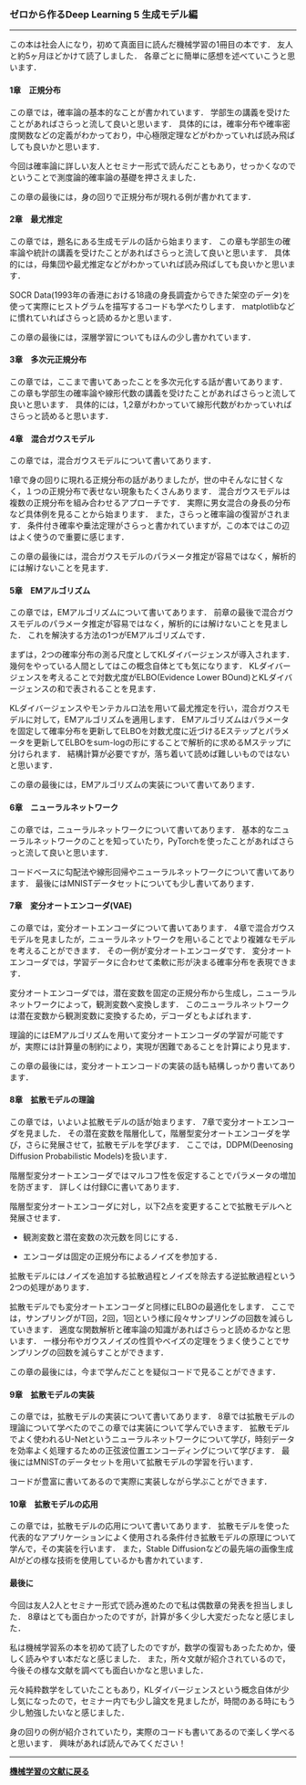 ### ゼロから作るDeep Learning 5 生成モデル編

---

<p>
この本は社会人になり，初めて真面目に読んだ機械学習の1冊目の本です．
友人と約5ヶ月ほどかけて読了しました．
各章ごとに簡単に感想を述べていこうと思います．
</p>

#### 1章　正規分布

<p>
この章では，確率論の基本的なことが書かれています．
学部生の講義を受けたことがあればさらっと流して良いと思います．
具体的には，確率分布や確率密度関数などの定義がわかっており，中心極限定理などがわかっていれば読み飛ばしても良いかと思います．
</p>
<p>
今回は確率論に詳しい友人とセミナー形式で読んだこともあり，せっかくなのでということで測度論的確率論の基礎を押さえました．
</p>
<p>
この章の最後には，身の回りで正規分布が現れる例が書かれてます．
</p>

#### 2章　最尤推定

<p>
この章では，題名にある生成モデルの話から始まります．
この章も学部生の確率論や統計の講義を受けたことがあればさらっと流して良いと思います．
具体的には，母集団や最尤推定などがわかっていれば読み飛ばしても良いかと思います．
</p>
<p>
SOCR Data(1993年の香港における18歳の身長調査からできた架空のデータ)を使って実際にヒストグラムを描写するコードも学べたりします．
matplotlibなどに慣れていればさらっと読めるかと思います．
</p>
<p>
この章の最後には，深層学習についてもほんの少し書かれています．
</p>

#### 3章　多次元正規分布

<p>
この章では，ここまで書いてあったことを多次元化する話が書いてあります．
この章も学部生の確率論や線形代数の講義を受けたことがあればさらっと流して良いと思います．
具体的には，1,2章がわかっていて線形代数がわかっていればさらっと読めると思います．
</p>

#### 4章　混合ガウスモデル

<p>
この章では，混合ガウスモデルについて書いてあります．
</p>
<p>
1章で身の回りに現れる正規分布の話がありましたが，世の中そんなに甘くなく，１つの正規分布で表せない現象もたくさんあります．
混合ガウスモデルは複数の正規分布を組み合わせるアプローチです．
実際に男女混合の身長の分布など具体例を見ることから始まります．
また，さらっと確率論の復習がされます．
条件付き確率や乗法定理がさらっと書かれていますが，この本ではこの辺はよく使うので重要に感じます．
</p>
<p>
この章の最後には，混合ガウスモデルのパラメータ推定が容易ではなく，解析的には解けないことを見ます．
</p>

#### 5章　EMアルゴリズム

<p>
この章では，EMアルゴリズムについて書いてあります．
前章の最後で混合ガウスモデルのパラメータ推定が容易ではなく，解析的には解けないことを見ました．
これを解決する方法の1つがEMアルゴリズムです．
</p>
<p>
まずは，2つの確率分布の測る尺度としてKLダイバージェンスが導入されます．
幾何をやっている人間としてはこの概念自体とても気になります．
KLダイバージェンスを考えることで対数尤度がELBO(Evidence Lower BOund)とKLダイバージェンスの和で表されることを見ます．
</p>
<p>
KLダイバージェンスやモンテカルロ法を用いて最尤推定を行い，混合ガウスモデルに対して，EMアルゴリズムを適用します．
EMアルゴリズムはパラメータを固定して確率分布を更新してELBOを対数尤度に近づけるEステップとパラメータを更新してELBOをsum-logの形にすることで解析的に求めるMステップに分けられます．
結構計算が必要ですが，落ち着いて読めば難しいものではないと思います．
</p>
<p>
この章の最後には，EMアルゴリズムの実装について書いてあります．
</p>

#### 6章　ニューラルネットワーク

<p>
この章では，ニューラルネットワークについて書いてあります．
基本的なニューラルネットワークのことを知っていたり，PyTorchを使ったことがあればさらっと流して良いと思います．
</p>
<p>
コードベースに勾配法や線形回帰やニューラルネットワークについて書いてあります．
最後にはMNISTデータセットについても少し書いてあります．
</p>

#### 7章　変分オートエンコーダ(VAE)
<p>
この章では，変分オートエンコーダについて書いてあります．
4章で混合ガウスモデルを見ましたが，ニューラルネットワークを用いることでより複雑なモデルを考えることができます．
その一例が変分オートエンコーダです．
変分オートエンコーダでは，学習データに合わせて柔軟に形が決まる確率分布を表現できます．
</p>
<p>
変分オートエンコーダでは，潜在変数を固定の正規分布から生成し，ニューラルネットワークによって，観測変数へ変換します．
このニューラルネットワークは潜在変数から観測変数に変換するため，デコーダともよばれます．
</p>
<p>
理論的にはEMアルゴリズムを用いて変分オートエンコーダの学習が可能ですが，実際には計算量の制約により，実現が困難であることを計算により見ます．
</p>
<p>
この章の最後には，変分オートエンコードの実装の話も結構しっかり書いてあります．
</p>

#### 8章　拡散モデルの理論

<p>
この章では，いよいよ拡散モデルの話が始まります．
7章で変分オートエンコーダを見ました．
その潜在変数を階層化して，階層型変分オートエンコーダを学び，さらに発展させて，拡散モデルを学びます．
ここでは，DDPM(Deenosing Diffusion Probabilistic Models)を扱います．
</p>
<p>
階層型変分オートエンコーダではマルコフ性を仮定することでパラメータの増加を防ぎます．
詳しくは付録Cに書いてあります．
</p>
<p>
階層型変分オートエンコーダに対し，以下2点を変更することで拡散モデルへと発展させます．
</p>

- 観測変数と潜在変数の次元数を同じにする．

- エンコーダは固定の正規分布によるノイズを参加する．

<p>
拡散モデルにはノイズを追加する拡散過程とノイズを除去する逆拡散過程という2つの処理があります．
</p>
<p>
拡散モデルでも変分オートエンコーダと同様にELBOの最適化をします．
ここでは，サンプリングがT回，2回，1回という様に段々サンプリングの回数を減らしていきます．
適度な関数解析と確率論の知識があればさらっと読めるかなと思います．
一様分布やガウスノイズの性質やベイズの定理をうまく使うことでサンプリングの回数を減らすことができます．
</p>

<p>
この章の最後には，今まで学んだことを疑似コードで見ることができます．
</p>

#### 9章　拡散モデルの実装

<p>
この章では，拡散モデルの実装について書いてあります．
8章では拡散モデルの理論について学べたのでこの章では実装について学んでいきます．
拡散モデルでよく使われるU-Netというニューラルネットワークについて学び，時刻データを効率よく処理するための正弦波位置エンコーディングについて学びます．
最後にはMNISTのデータセットを用いて拡散モデルの学習を行います．
</p>
<p>
コードが豊富に書いてあるので実際に実装しながら学ぶことができます．
</p>

#### 10章　拡散モデルの応用

<p>
この章では，拡散モデルの応用について書いてあります．
拡散モデルを使った代表的なアプリケーションによく使用される条件付き拡散モデルの原理について学んで，その実装を行います．
また，Stable Diffusionなどの最先端の画像生成AIがどの様な技術を使用しているかも書かれています．
</p>

#### 最後に

<p>
今回は友人2人とセミナー形式で読み進めたので私は偶数章の発表を担当しました．
8章はとても面白かったのですが，計算が多く少し大変だったなと感じました．
</p>
<p>
私は機械学習系の本を初めて読了したのですが，数学の復習もあったためか，優しく読みやすい本だなと感じました．
また，所々文献が紹介されているので，今後その様な文献を調べても面白いかなと思いました．
</p>
<p>
元々純粋数学をしていたこともあり，KLダイバージェンスという概念自体が少し気になったので，セミナー内でも少し論文を見ましたが，時間のある時にもう少し勉強したいなと感じました．
</p>
<p>
身の回りの例が紹介されていたり，実際のコードも書いてあるので楽しく学べると思います．
興味があれば読んでみてください！
</p>

---

**[機械学習の文献に戻る](/posts/20190506)**